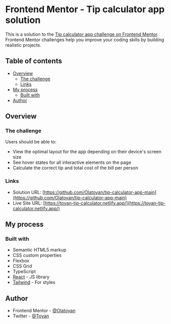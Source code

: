 # Frontend Mentor - Tip calculator app solution

This is a solution to the [Tip calculator app challenge on Frontend Mentor](https://www.frontendmentor.io/challenges/tip-calculator-app-ugJNGbJUX). Frontend Mentor challenges help you improve your coding skills by building realistic projects.

## Table of contents

- [Overview](#overview)
  - [The challenge](#the-challenge)
  - [Links](#links)
- [My process](#my-process)
  - [Built with](#built-with)
- [Author](#author)


## Overview

### The challenge

Users should be able to:

- View the optimal layout for the app depending on their device's screen size
- See hover states for all interactive elements on the page
- Calculate the correct tip and total cost of the bill per person


### Links

- Solution URL: [https://github.com/Olatoyan/tip-calculator-app-main](https://github.com/Olatoyan/tip-calculator-app-main)
- Live Site URL: [https://toyan-tip-calculator.netlify.app/](https://toyan-tip-calculator.netlify.app/)

## My process

### Built with

- Semantic HTML5 markup
- CSS custom properties
- Flexbox
- CSS Grid
- TypeScript
- [React](https://reactjs.org/) - JS library
- [Tailwind](https://tailwindcss.com/) - For styles


## Author

- Frontend Mentor - [@Olatoyan](https://www.frontendmentor.io/profile/olatoyan)
- Twitter - [@Toyan](https://www.twitter.com/_anonnymouss_)

